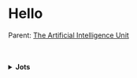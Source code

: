 # Hello

Parent: [The Artificial Intelligence Unit](https://github.com/theartificialintelligenceunit)

<br>
<br>

<details><summary><b>Jots</b></summary>
  
<h3>BACKEND</h3>
Thus far:
<ul>
  <li>configurations: data and modelling configurations</li>
  <li>iac: infrastructure as code scripts</li>
</ul>

<h3>STATE MACHINES</h3>
Include:
<ul>
  <li>references: [on demand]<br>For decoding within data identification codes, e.g., health board codes, etc.</li>
  <li>raw: [weekly]<br>Once a week it retrieves the latest [version of] raw counts of weekly a&e attendance numbers
  it saves the data in csv form</li>
  <li>structures: [weekly]<br>The decompostions structures.</li>
  <li>futures</li>
</ul>
</details>


<br>
<br>

<br>
<br>
